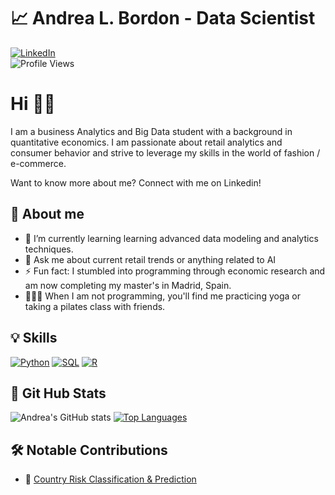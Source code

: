 # 📈 Andrea L. Bordon - Data Scientist
[![LinkedIn](https://img.shields.io/badge/LinkedIn-Profile-blue?logo=linkedin)](https://www.linkedin.com/in/andrea-bordon/)  
![Profile Views](https://visitor-badge.laobi.icu/badge?page_id=andrea-bordon)

# Hi 👋🏻

  I am a business Analytics and Big Data student with a background in quantitative economics. I am passionate about retail analytics and consumer behavior and strive to leverage my skills in the world of fashion / e-commerce. 

Want to know more about me? Connect with me on Linkedin!

## 🔎 About me 
- 🌱 I’m currently learning learning advanced data modeling and analytics techniques.
- 💬 Ask me about current retail trends or anything related to AI
- ⚡ Fun fact: I stumbled into programming through economic research and am now completing my master's in Madrid, Spain.
- 🧘🏼‍♀️ When I am not programming, you'll find me practicing yoga or taking a pilates class with friends. 

## 💡 Skills 
[![Python](https://img.shields.io/badge/Python-3776AB?logo=python&logoColor=white)](https://www.python.org/)
[![SQL](https://img.shields.io/badge/SQL-4479A1?logo=postgresql&logoColor=white)](https://www.postgresql.org/)
[![R](https://img.shields.io/badge/R-276DC3?logo=r&logoColor=white)](https://www.r-project.org/)

## 🐙 Git Hub Stats
![Andrea's GitHub stats](https://github-readme-stats.vercel.app/api?username=YourGitHubUsername&show_icons=true&theme=radical)
[![Top Languages](https://github-readme-stats.vercel.app/api/top-langs/?username=andrea-bordon&layout=compact)](https://github.com/anuraghazra/github-readme-stats)

## 🛠️ Notable Contributions
- 🎯 [Country Risk Classification & Prediction](https://github.com/maudlcrf/risk_and_fraud)



